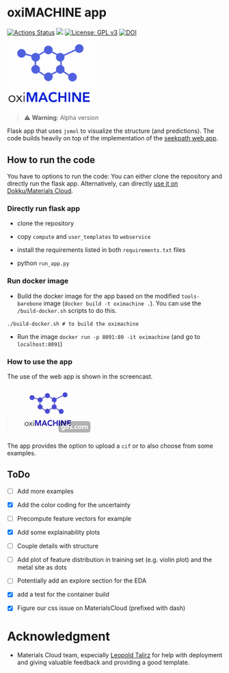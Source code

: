 # oxiMACHINE app



[![Actions Status](https://github.com/kjappelbaum/oximachinetool/workflows/Docker%20Image%20Build%20CI/badge.svg)](https://github.com/kjappelbaum/oximachinetool/actions)
[![](https://img.shields.io/badge/python-3.6-blue.svg)](https://www.python.org/download/releases/3.6.0/)
[![License: GPL v3](https://img.shields.io/badge/License-GPLv3-blue.svg)](https://www.gnu.org/licenses/gpl-3.0)
[![DOI](https://zenodo.org/badge/DOI/10.5281/zenodo.3603606.svg)](https://doi.org/10.5281/zenodo.3603606)

<img src='oximachine_logo.png' width=200px, text-align=center> </img>

> ⚠️ **Warning**: Alpha version

Flask app that uses `jsmol` to visualize the structure (and predictions). The code builds heavily on top of the implementation of the [seekpath web app](https://github.com/giovannipizzi/seekpath).

## How to run the code

You have to options to run the code: You can either clone the repository and directly run the flask app. Alternatively, can directly [use it on Dokku/Materials Cloud](https://go.epfl.ch/oximachine).

### Directly run flask app

- clone the repository

- copy `compute` and `user_templates` to `webservice`

- install the requirements listed in both `requirements.txt` files

- python `run_app.py`

### Run docker image

- Build the docker image for the app based on the modified `tools-barebone` image (`docker build -t oximachine .`). You can use the `/build-docker.sh` scripts to do this.

```
./build-docker.sh # to build the oximachine
```

- Run the image `docker run -p 8091:80 -it oximachine` (and go to
  `localhost:8091`)

### How to use the app

The use of the web app is shown in the screencast.

![oximachine screencast](_static/oximachine.gif)

The app provides the option to upload a `cif` or to also choose from some examples.

## ToDo

- [ ] Add more examples

- [x] Add the color coding for the uncertainty

- [ ] Precompute feature vectors for example

- [x] Add some explainability plots

- [ ] Couple details with structure

- [ ] Add plot of feature distribution in training set (e.g. violin plot) and the metal site as dots

- [ ] Potentially add an explore section for the EDA

- [x] add a test for the container build

- [X] Figure our css issue on MaterialsCloud (prefixed with dash)

# Acknowledgment

- Materials Cloud team, especially [Leopold Talirz](https://github.com/ltalirz) for help with deployment and giving valuable feedback and providing a good template.
